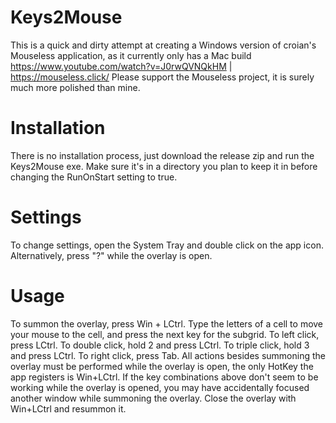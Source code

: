 # Keys2Mouse

This is a quick and dirty attempt at creating a Windows version of croian's Mouseless application, as it currently only has a Mac build
https://www.youtube.com/watch?v=J0rwQVNQkHM | https://mouseless.click/
Please support the Mouseless project, it is surely much more polished than mine.

# Installation
There is no installation process, just download the release zip and run the Keys2Mouse exe. Make sure it's in a directory you plan to keep it in before changing the RunOnStart setting to true.

# Settings
To change settings, open the System Tray and double click on the app icon. Alternatively, press "?" while the overlay is open.

# Usage
To summon the overlay, press Win + LCtrl.
Type the letters of a cell to move your mouse to the cell, and press the next key for the subgrid.
To left click, press LCtrl. To double click, hold 2 and press LCtrl. To triple click, hold 3 and press LCtrl.
To right click, press Tab.
All actions besides summoning the overlay must be performed while the overlay is open, the only HotKey the app registers is Win+LCtrl.
If the key combinations above don't seem to be working while the overlay is opened, you may have accidentally focused another window while summoning the overlay. Close the overlay with Win+LCtrl and resummon it.
